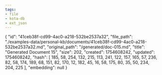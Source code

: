 ```yaml
---
tags:
- file
- kota-db
- ext_json
---
```

{
  "id": "41ceb38f-cd99-4ac0-a218-532be2537a32",
  "file_path": "./examples-data/personal-kb/documents/41ceb38f-cd99-4ac0-a218-532be2537a32.md",
  "original_path": "/generated/doc-015.md",
  "title": "Generated Document 15",
  "size": 202,
  "created": 1754608242,
  "updated": 1754608242,
  "hash": [
    185,
    58,
    254,
    132,
    215,
    113,
    241,
    122,
    157,
    165,
    57,
    236,
    82,
    58,
    174,
    189,
    68,
    151,
    82,
    170,
    12,
    182,
    45,
    16,
    58,
    175,
    80,
    35,
    50,
    234,
    204,
    225
  ],
  "embedding": null
}